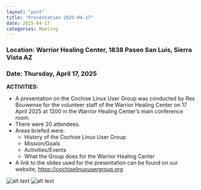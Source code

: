 ```yaml
---
layout: "post"
title: "Presentation 2025-04-17"
date: 2025-04-17
categories: Meeting
---
```


### Location: Warrior Healing Center, 1838 Paseo San Luis, Sierra Vista AZ

### Date: Thursday, April 17, 2025

**ACTIVITIES:**

 * A presentation on the Cochise Linux User Group was conducted by Rex Bouwense for the volunteer staff of the Warrior Healing Center on 17 April 2025 at 1200 in the Warrior Healing Center’s main conference room.
 * There were 20 attendees.
 * Areas briefed were:
	* History of the Cochise Linux User Group
	* Mission/Goals
	* Activities/Events
	* What the Group does for the Warrior Healing Center
 * A link to the slides used for the presentation can be found on our website, https://cochiselinuxusergroup.org

![alt text](https://raw.githubusercontent.com/CochiseLinuxUsersGroup/CochiseLinuxUsersGroup.github.io/master/images2/rsz_clug_presentation_whc.jpg)
![alt text](https://raw.githubusercontent.com/CochiseLinuxUsersGroup/CochiseLinuxUsersGroup.github.io/master/images2/rsz_clug_presentation_whc.jpg)

